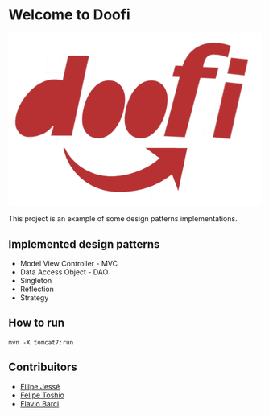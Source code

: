 # Welcome to Doofi

![doofi](assets/doofi.png)

This project is an example of some design patterns implementations.

## Implemented design patterns
- Model View Controller - MVC
- Data Access Object - DAO
- Singleton
- Reflection
- Strategy

## How to run
```
mvn -X tomcat7:run
```

## Contribuitors
 * [Filipe Jessé](https://www.github.com/filipejesse)
 * [Felipe Toshio](https://www.github.com/felipetoshio1)
 * [Flavio Barci](https://github.com/flaviobarci)

